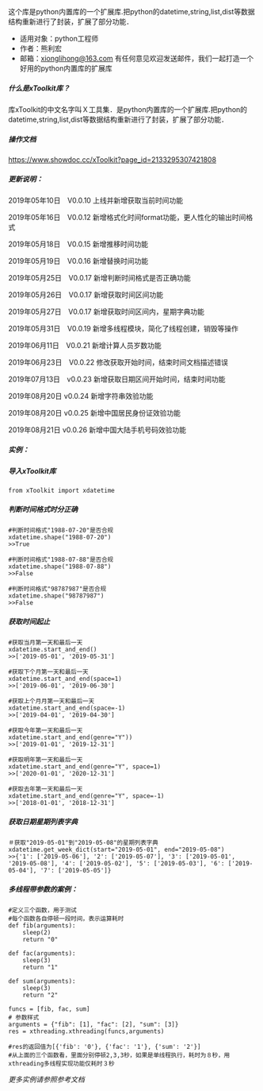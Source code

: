 这个库是python内置库的一个扩展库.把python的datetime,string,list,dist等数据结构重新进行了封装，扩展了部分功能．

- 适用对象：python工程师
- 作者：熊利宏
- 邮箱：xionglihong@163.com
有任何意见欢迎发送邮件，我们一起打造一个好用的python内置库的扩展库

##### 什么是xToolkit库？
库xToolkit的中文名字叫Ｘ工具集．是python内置库的一个扩展库.把python的datetime,string,list,dist等数据结构重新进行了封装，扩展了部分功能．

##### 操作文档
https://www.showdoc.cc/xToolkit?page_id=2133295307421808


##### 更新说明：
2019年05年10日　V0.0.10 上线并新增获取当前时间功能

2019年05年16日　V0.0.12 新增格式化时间format功能，更人性化的输出时间格式

2019年05月18日　V0.0.15 新增推移时间功能

2019年05月19日　V0.0.16 新增替换时间功能

2019年05月25日　V0.0.17 新增判断时间格式是否正确功能

2019年05月26日　V0.0.17 新增获取时间区间功能

2019年05月27日　V0.0.17 新增获取时间区间内，星期字典功能

2019年05月31日　V0.0.19 新增多线程模块，简化了线程创建，销毁等操作

2019年06月11日　V0.0.21 新增计算人员岁数功能

2019年06月23日　V0.0.22 修改获取开始时间，结束时间文档描述错误

2019年07月13日　v0.0.23 新增获取日期区间开始时间，结束时间功能

2019年08月20日  v0.0.24 新增字符串效验功能

2019年08月20日  v0.0.25 新增中国居民身份证效验功能

2019年08月21日  v0.0.26 新增中国大陆手机号码效验功能  

##### 实例：
##### 导入xToolkit库
```
from xToolkit import xdatetime
```
##### 判断时间格式时分正确

```
#判断时间格式"1988-07-20"是否合规
xdatetime.shape("1988-07-20")
>>True
```
```
#判断时间格式"1988-07-88"是否合规
xdatetime.shape("1988-07-88")
>>False
```
```
#判断时间格式"98787987"是否合规
xdatetime.shape("98787987")
>>False
```

##### 获取时间起止
```
#获取当月第一天和最后一天
xdatetime.start_and_end()
>>['2019-05-01', '2019-05-31']
```
```
#获取下个月第一天和最后一天
xdatetime.start_and_end(space=1)
>>['2019-06-01', '2019-06-30']
```
```
#获取上个月月第一天和最后一天
xdatetime.start_and_end(space=-1)
>>['2019-04-01', '2019-04-30']
```
```
#获取今年第一天和最后一天
xdatetime.start_and_end(genre="Y"))
>>['2019-01-01', '2019-12-31']
```
```
#获取明年第一天和最后一天
xdatetime.start_and_end(genre="Y", space=1)
>>['2020-01-01', '2020-12-31']
```
```
#获取去年第一天和最后一天
xdatetime.start_and_end(genre="Y", space=-1)
>>['2018-01-01', '2018-12-31']
```
##### 获取日期星期列表字典
```
＃获取"2019-05-01"到"2019-05-08"的星期列表字典
xdatetime.get_week_dict(start="2019-05-01", end="2019-05-08")
>>{'1': ['2019-05-06'], '2': ['2019-05-07'], '3': ['2019-05-01', '2019-05-08'], '4': ['2019-05-02'], '5': ['2019-05-03'], '6': ['2019-05-04'], '7': ['2019-05-05']}
```
##### 多线程带参数的案例：
```
#定义三个函数，用于测试
#每个函数各自停顿一段时间，表示运算耗时
def fib(arguments):
	sleep(2)
	return "0"

def fac(arguments):
	sleep(3)
	return "1"

def sum(arguments):
	sleep(3)
	return "2"

funcs = [fib, fac, sum]
# 参数样式
arguments = {"fib": [1], "fac": [2], "sum": [3]}
res = xthreading.xthreading(funcs,arguments)

#res的返回值为[{'fib': '0'}, {'fac': '1'}, {'sum': '2'}]
#从上面的三个函数看，里面分别停顿2,3,3秒，如果是单线程执行，耗时为８秒，用xthreading多线程实现功能仅耗时３秒
```
_更多实例请参照参考文档_